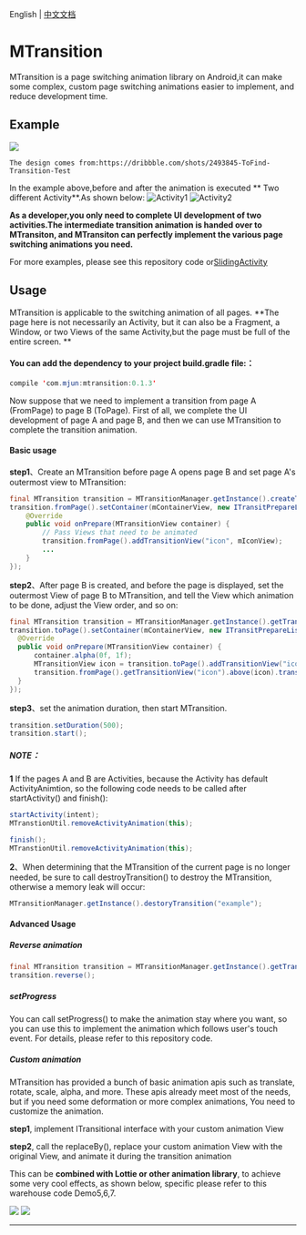 English  |  [中文文档](README_cn.md)

MTransition
===========================
MTransition is a page switching animation library on Android,it can make some complex, custom page switching animations easier to implement, and reduce development time.

## Example
![](/Introduction/1.gif)

`The design comes from:https://dribbble.com/shots/2493845-ToFind-Transition-Test`  
 
In the example above,before and after the animation is executed ** Two different Activity**.As shown below:
![](/Introduction/1.png "Activity1") ![](/Introduction/2.png "Activity2")

**As a developer,you only need to complete UI development of two activities.The intermediate transition animation is handed over to MTransiton, and MTransiton can perfectly implement the various page switching animations you need.**

For more examples, please see this repository code or[SlidingActivity](https://github.com/HJ-Money/SlidingActivity)

## Usage


MTransition is applicable to the switching animation of all pages. **The page here is not necessarily an Activity, but it can also be a Fragment, a Window, or two Views of the same Activity,but the page must be full of the entire screen. **

#### You can add the dependency to your project build.gradle file:：
```Java
compile 'com.mjun:mtransition:0.1.3'
```

Now suppose that we need to implement a transition from page A (FromPage) to page B (ToPage). First of all, we complete the UI development of page A and page B, and then we can use MTransition to complete the transition animation.

#### Basic usage

**step1**、Create an MTransition before page A opens page B and set page A's outermost view to MTransition:
```Java
final MTransition transition = MTransitionManager.getInstance().createTransition("example");
transition.fromPage().setContainer(mContainerView, new ITransitPrepareListener() {
    @Override
    public void onPrepare(MTransitionView container) {
        // Pass Views that need to be animated
        transition.fromPage().addTransitionView("icon", mIconView);
        ...
    }
});
```

**step2**、After page B is created, and before the page is displayed, set the outermost View of page B to MTransition, and tell the View which animation to be done, adjust the View order, and so on:
```Java
final MTransition transition = MTransitionManager.getInstance().getTransition("example");
transition.toPage().setContainer(mContainerView, new ITransitPrepareListener() {
  @Override
  public void onPrepare(MTransitionView container) {
      container.alpha(0f, 1f);
      MTransitionView icon = transition.toPage().addTransitionView("icon", mImageView);
      transition.fromPage().getTransitionView("icon").above(icon).transitTo(icon, true);
  }
});
```

**step3**、set the animation duration, then start MTransition.
```Java
transition.setDuration(500);
transition.start();
```

##### NOTE：
**1** If the pages A and B are Activities, because the Activity has default ActivityAnimtion, so the following code needs to be called after startActivity() and finish():
```Java
startActivity(intent);
MTranstionUtil.removeActivityAnimation(this);
```

```Java
finish();
MTranstionUtil.removeActivityAnimation(this);
```

**2**、When determining that the MTransition of the current page is no longer needed, be sure to call destroyTransition() to destroy the MTransition, otherwise a memory leak will occur:
```Java
MTransitionManager.getInstance().destoryTransition("example");
```

#### Advanced Usage
##### Reverse animation
```Java
final MTransition transition = MTransitionManager.getInstance().getTransition("example");
transition.reverse();
```

##### setProgress
You can call setProgress() to make the animation stay where you want, so you can use this to implement the animation which follows user's touch event. For details, please refer to this repository code.

##### Custom animation
MTransition has provided a bunch of basic animation apis such as translate, rotate, scale, alpha, and more. These apis already meet most of the needs, but if you need some deformation or more complex animations,
You need to customize the animation.

**step1**, implement ITransitional interface with your custom animation View

**step2**, call the replaceBy(), replace your custom animation View with the original View, and animate it during the transition animation

This can be **combined with Lottie or other animation library**, to achieve some very cool effects, as shown below, specific please refer to this warehouse code Demo5,6,7.  


![](/Introduction/2.gif) ![](/Introduction/3.gif)




--------------------------------
